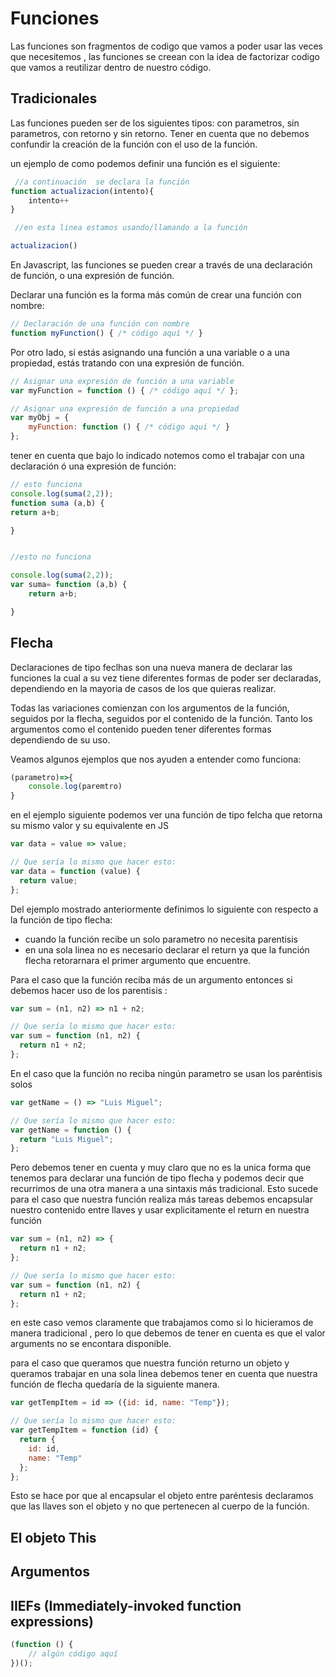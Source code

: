 # Funciones
Las funciones son fragmentos de codigo que vamos a poder usar las veces que necesitemos , las funciones se creean con la idea de factorizar codigo que vamos a reutilizar dentro de nuestro código.

## Tradicionales

Las funciones pueden ser de los siguientes tipos: 
con parametros, sin parametros, con retorno y sin retorno. Tener en cuenta que no debemos confundir la creación de la función con el uso de la función.

un ejemplo de como podemos definir una función es el siguiente:

`````````javascript
 //a continuación  se declara la función
function actualizacion(intento){
	intento++
}

 //en esta linea estamos usando/llamando a la función

actualizacion()
`````````

En Javascript, las funciones se pueden crear a través de una declaración de función, o una expresión de función.

Declarar una función es la forma más común de crear una función con nombre:

`````````javascript
// Declaración de una función con nombre
function myFunction() { /* código aquí */ }
`````````

Por otro lado, si estás asignando una función a una variable o a una propiedad, estás tratando con una expresión de función.

`````````javascript
// Asignar una expresión de función a una variable
var myFunction = function () { /* código aquí */ };

// Asignar una expresión de función a una propiedad
var myObj = {
    myFunction: function () { /* código aquí */ }
};
`````````



tener en cuenta que bajo lo indicado notemos como el trabajar con una declaración ó una expresión de función:


`````````javascript
// esto funciona 
console.log(suma(2,2));
function suma (a,b) {
return a+b;

}


//esto no funciona

console.log(suma(2,2));
var suma= function (a,b) {
    return a+b;

}
`````````

## Flecha

Declaraciones de tipo feclhas son una nueva manera de declarar las funciones la cual a su vez tiene diferentes formas de poder ser declaradas, dependiendo en la mayoria de casos de los que quieras realizar.

Todas las variaciones comienzan con los argumentos de la función, seguidos por la flecha, seguidos por el contenido de la función. Tanto los argumentos como el contenido pueden tener diferentes formas dependiendo de su uso.

Veamos algunos ejemplos que nos ayuden a entender como funciona:


`````javascript
(parametro)=>{
	console.log(paremtro)
}
`````

en el ejemplo siguiente podemos ver una función de tipo felcha que retorna su mismo valor  y su equivalente en JS

``````javascript
var data = value => value;

// Que sería lo mismo que hacer esto:
var data = function (value) {
  return value;
};

``````
Del ejemplo mostrado anteriormente definimos lo siguiente con respecto a la función de tipo flecha:

* cuando la función recibe un solo parametro no necesita parentisis
* en una sola linea no es necesario declarar el return ya que la función flecha retorarnara el primer argumento que encuentre.

Para el caso que la función reciba más de un argumento entonces si debemos hacer uso de los parentisis :

``````javascript
var sum = (n1, n2) => n1 + n2;

// Que sería lo mismo que hacer esto:
var sum = function (n1, n2) {
  return n1 + n2;
};
``````

En el caso que la función no reciba ningún parametro se usan los paréntisis solos

``````javascript
var getName = () => "Luis Miguel";

// Que sería lo mismo que hacer esto:
var getName = function () {
  return "Luis Miguel";
};
``````

Pero debemos tener en cuenta y muy claro que no es la unica forma que tenemos para declarar una función de tipo flecha y podemos decir que recurrimos de una otra manera a una sintaxis más tradicional.
Esto sucede para el caso que nuestra función realiza más tareas debemos encapsular nuestro contenido entre llaves y usar explicitamente el return en nuestra función
``````javascript
var sum = (n1, n2) => {
  return n1 + n2;
};

// Que sería lo mismo que hacer esto:
var sum = function (n1, n2) {
  return n1 + n2;
};
``````
 en este caso vemos claramente que trabajamos como si lo hicieramos de manera tradicional , pero lo que debemos de tener en cuenta es que el valor arguments no se encontara disponible.


 para el caso que queramos que nuestra función returno un objeto  y queramos trabajar en una sola linea debemos tener en cuenta que nuestra función de flecha quedaría de la siguiente manera.

``````javascript
var getTempItem = id => ({id: id, name: "Temp"});

// Que sería lo mismo que hacer esto:
var getTempItem = function (id) {
  return {
    id: id,
    name: "Temp"
  };
};
``````

Esto se hace por que al encapsular el objeto entre paréntesis declaramos que las llaves son el objeto y no que pertenecen al cuerpo de la función.

## El objeto This
## Argumentos


## IIEFs (Immediately-invoked function expressions)

``````javascript
(function () {
    // algún código aquí
})();
``````
